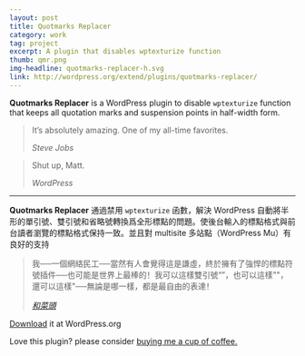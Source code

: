 ```yaml
---
layout: post
title: Quotmarks Replacer
category: work
tag: project
excerpt: A plugin that disables wptexturize function
thumb: qmr.png
img-headline: quotmarks-replacer-h.svg
link: http://wordpress.org/extend/plugins/quotmarks-replacer/
---
```


<div class=txt>
  <p><strong>Quotmarks Replacer</strong> is a WordPress plugin to disable <code>wptexturize</code> function that keeps all quotation marks and suspension points in half-width form.</p>

  <blockquote cite="http://www.apple.com/stevejobs/">
    <p>It’s absolutely amazing. One of my all-time favorites.</p>
    <footer>
      <cite>Steve Jobs</cite>
    </footer>
  </blockquote>

  <blockquote cite="http://wordpress.org/">
    <p>Shut up, Matt.</p>
    <footer>
      <cite>WordPress</cite>
    </footer>
  </blockquote>

  <hr data-placeholder="Chinese">

  <p lang=zh><strong>Quotmarks Replacer</strong> 通過禁用 <code>wptexturize</code> 函數，解決 WordPress 自動將半形的單引號、雙引號和省略號轉換爲全形標點的問題。使後台輸入的標點格式與前台讀者瀏覽的標點格式保持一致。並且對 multisite 多站點（WordPress Mu）有良好的支持</p>

  <blockquote cite="http://www.hecaitou.net/?p=64">
    <p lang=zh>我──一個網絡民工──當然有人會覺得這是謙虛，終於擁有了強悍的標點符號插件──也可能是世界上最棒的！我可以這樣雙引號“”，也可以這樣""，還可以這樣"──無論是哪一樣，都是最自由的表達！</p>
    <footer>
      <cite><a href="http://www.hecaitou.com/blogs/hecaitou/archives/119925.aspx">和菜頭</a></cite>
    </footer>
  </blockquote>

  <p class=download><a href="http://wordpress.org/extend/plugins/quotmarks-replacer/">Download</a> it at WordPress.org</p>

  <p class=store>Love this plugin? please consider <a href="{{ site.data.var.donate }}">buying me a cup of coffee.</a></p>
</div>